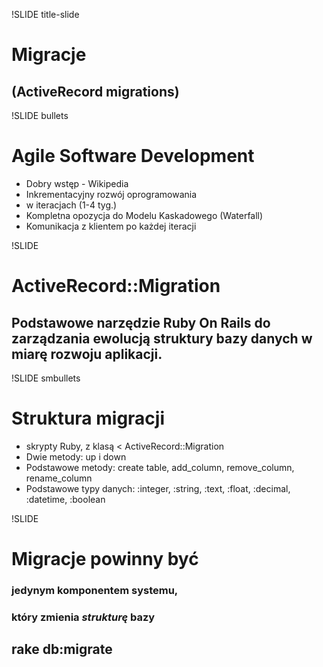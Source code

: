 !SLIDE title-slide

# Migracje
## (ActiveRecord migrations)

!SLIDE bullets

# Agile Software Development

* Dobry wstęp - Wikipedia
* Inkrementacyjny rozwój oprogramowania
* w iteracjach (1-4 tyg.)
* Kompletna opozycja do Modelu Kaskadowego (Waterfall)
* Komunikacja z klientem po każdej iteracji

!SLIDE

# ActiveRecord::Migration

## Podstawowe narzędzie Ruby On Rails do zarządzania ewolucją struktury bazy danych w miarę rozwoju aplikacji.

!SLIDE smbullets 

# Struktura migracji

* skrypty Ruby, z klasą < ActiveRecord::Migration
* Dwie metody: up i down
* Podstawowe metody: create table, add_column, remove_column, rename_column
* Podstawowe typy danych: :integer, :string, :text, :float, :decimal, :datetime, :boolean

!SLIDE

# Migracje powinny być
### jedynym komponentem systemu,
### który zmienia _strukturę_ bazy

## rake db:migrate
